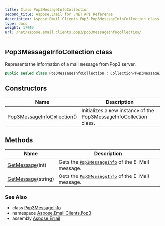 ```yaml
---
title: Class Pop3MessageInfoCollection
second_title: Aspose.Email for .NET API Reference
description: Aspose.Email.Clients.Pop3.Pop3MessageInfoCollection class. Represents the information of a mail message from Pop3 server
type: docs
weight: 17040
url: /net/aspose.email.clients.pop3/pop3messageinfocollection/
---
```

## Pop3MessageInfoCollection class

Represents the information of a mail message from Pop3 server.

```csharp
public sealed class Pop3MessageInfoCollection : Collection<Pop3MessageInfo>
```

## Constructors

| Name | Description |
| --- | --- |
| [Pop3MessageInfoCollection](pop3messageinfocollection/)() | Initializes a new instance of the Pop3MessageInfoCollection class. |

## Methods

| Name | Description |
| --- | --- |
| [GetMessage](../../aspose.email.clients.pop3/pop3messageinfocollection/getmessage/#getmessage)(int) | Gets the [`Pop3MessageInfo`](../pop3messageinfo/) of the E-Mail message. |
| [GetMessage](../../aspose.email.clients.pop3/pop3messageinfocollection/getmessage/#getmessage_1)(string) | Gets the [`Pop3MessageInfo`](../pop3messageinfo/) of the E-Mail message. |

### See Also

* class [Pop3MessageInfo](../pop3messageinfo/)
* namespace [Aspose.Email.Clients.Pop3](../../aspose.email.clients.pop3/)
* assembly [Aspose.Email](../../)


